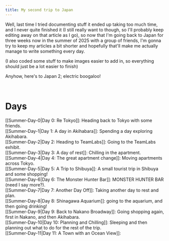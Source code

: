 ```yaml
---
title: My second trip to Japan
---
```

Well, last time I tried documenting stuff it ended up taking too much time, and
I never quite finished it (I still really want to though, so I'll probably keep
editing away on that article as I go), so now that I'm going back to Japan for
three weeks now in the summer of 2025 with a group of friends, I'm gonna try to
keep my articles a bit shorter and hopefully that'll make me actually manage to
write something every day.

(I also coded some stuff to make images easier to add in, so everything should
just be a lot easier to finish)

Anyhow, here's to Japan 2; electric boogaloo!

<br>

# Days

[[Summer-Day-0|Day 0: Re Tokyo]]: Heading back to Tokyo with some friends.<br>
[[Summer-Day-1|Day 1: A day in Akihabara]]: Spending a day exploring Akihabara.<br>
[[Summer-Day-2|Day 2: Heading to TeamLabs]]: Going to the TeamLabs exhibit.<br>
[[Summer-Day-3|Day 3: A day of rest]]: Chilling in the apartment.<br>
[[Summer-Day-4|Day 4: The great apartment change]]: Moving apartments across Tokyo.<br>
[[Summer-Day-5|Day 5: A Trip to Shibuya]]:  A small tourist trip in Shibuya and some shopping!<br>
[[Summer-Day-6|Day 6: The Monster Hunter Bar]]: MONSTER HUNTER BAR (need I say more?).<br>
[[Summer-Day-7|Day 7: Another Day Off]]: Taking another day to rest and plan.<br>
[[Summer-Day-8|Day 8: Shinagawa Aquarium]]: going to the aquarium, and then going drinking!<br>
[[Summer-Day-9|Day 9: Back to Nakano Broadway]]: Going shopping again, first in Nakano, and then Akihabara.<br>
[[Summer-Day-10|Day 10: Planning and Chilling]]: Sleeping and then planning out what to do for the rest of the trip.<br>
[[Summer-Day-11|Day 11: A Town with an Ocean View]]: <br>

 